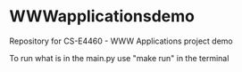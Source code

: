 # WWWapplicationsdemo
Repository for CS-E4460 - WWW Applications project demo

To run what is in the main.py use "make run" in the terminal
